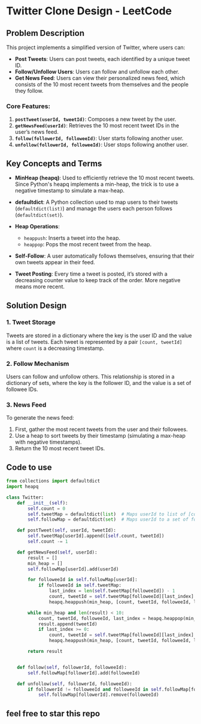# Twitter Clone Design - LeetCode

## Problem Description

This project implements a simplified version of Twitter, where users can:
- **Post Tweets**: Users can post tweets, each identified by a unique tweet ID.
- **Follow/Unfollow Users**: Users can follow and unfollow each other.
- **Get News Feed**: Users can view their personalized news feed, which consists of the 10 most recent tweets from themselves and the people they follow.

### Core Features:
1. **`postTweet(userId, tweetId)`**: Composes a new tweet by the user.
2. **`getNewsFeed(userId)`**: Retrieves the 10 most recent tweet IDs in the user’s news feed.
3. **`follow(followerId, followeeId)`**: User starts following another user.
4. **`unfollow(followerId, followeeId)`**: User stops following another user.

## Key Concepts and Terms

- **MinHeap (heapq)**: Used to efficiently retrieve the 10 most recent tweets. Since Python's heapq implements a min-heap, the trick is to use a negative timestamp to simulate a max-heap.
  
- **defaultdict**: A Python collection used to map users to their tweets (`defaultdict(list)`) and manage the users each person follows (`defaultdict(set)`).

- **Heap Operations**: 
  - `heappush`: Inserts a tweet into the heap.
  - `heappop`: Pops the most recent tweet from the heap.

- **Self-Follow**: A user automatically follows themselves, ensuring that their own tweets appear in their feed.

- **Tweet Posting**: Every time a tweet is posted, it’s stored with a decreasing counter value to keep track of the order. More negative means more recent.

## Solution Design

### 1. **Tweet Storage**
Tweets are stored in a dictionary where the key is the user ID and the value is a list of tweets. Each tweet is represented by a pair `[count, tweetId]` where `count` is a decreasing timestamp.

### 2. **Follow Mechanism**
Users can follow and unfollow others. This relationship is stored in a dictionary of sets, where the key is the follower ID, and the value is a set of followee IDs. 

### 3. **News Feed**
To generate the news feed:
1. First, gather the most recent tweets from the user and their followees.
2. Use a heap to sort tweets by their timestamp (simulating a max-heap with negative timestamps).
3. Return the 10 most recent tweet IDs.

## Code to use

```python
from collections import defaultdict
import heapq

class Twitter:
    def __init__(self):
        self.count = 0
        self.tweetMap = defaultdict(list)  # Maps userId to list of [count, tweetId]
        self.followMap = defaultdict(set)  # Maps userId to a set of followees

    def postTweet(self, userId, tweetId):
        self.tweetMap[userId].append([self.count, tweetId])
        self.count -= 1

    def getNewsFeed(self, userId):
        result = []
        min_heap = []
        self.followMap[userId].add(userId)

        for followeeId in self.followMap[userId]:
            if followeeId in self.tweetMap:
                last_index = len(self.tweetMap[followeeId]) - 1
                count, tweetId = self.tweetMap[followeeId][last_index]
                heapq.heappush(min_heap, [count, tweetId, followeeId, last_index - 1])

        while min_heap and len(result) < 10:
            count, tweetId, followeeId, last_index = heapq.heappop(min_heap)
            result.append(tweetId)
            if last_index >= 0:
                count, tweetId = self.tweetMap[followeeId][last_index]
                heapq.heappush(min_heap, [count, tweetId, followeeId, last_index - 1])

        return result


    def follow(self, followerId, followeeId):
        self.followMap[followerId].add(followeeId)

    def unfollow(self, followerId, followeeId):
        if followerId != followeeId and followeeId in self.followMap[followerId]:
            self.followMap[followerId].remove(followeeId)
```
## feel free to star this repo
